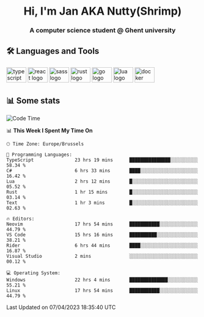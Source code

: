 <h1 align="center">Hi, I'm Jan AKA Nutty(Shrimp)</h1>
<h3 align="center">A computer science student @ Ghent university</h3>

<h2 align="left">🛠️ Languages and Tools</h2>

###

<div align="left">
  <img src="https://cdn.jsdelivr.net/gh/devicons/devicon/icons/typescript/typescript-original.svg" height="40" width="52" alt="typescript logo"  />
  <img src="https://cdn.jsdelivr.net/gh/devicons/devicon/icons/react/react-original.svg" height="40" width="52" alt="react logo"  />
  <img src="https://cdn.jsdelivr.net/gh/devicons/devicon/icons/sass/sass-original.svg" height="40" width="52" alt="sass logo"  />
  <img src="https://cdn.jsdelivr.net/gh/devicons/devicon/icons/rust/rust-plain.svg" height="40" width="52" alt="rust logo"  />
  <img src="https://cdn.jsdelivr.net/gh/devicons/devicon/icons/go/go-original.svg" height="40" width="52" alt="go logo"  />
  <img src="https://cdn.jsdelivr.net/gh/devicons/devicon/icons/lua/lua-original.svg" height="40" width="52" alt="lua logo"  />
  <img src="https://cdn.jsdelivr.net/gh/devicons/devicon/icons/docker/docker-original.svg" height="40" width="52" alt="docker logo"  />
</div>

<h2>📊 Some stats</h2>

<!--START_SECTION:waka-->
![Code Time](http://img.shields.io/badge/Code%20Time-2%2C960%20hrs%2057%20mins-blue)

📊 **This Week I Spent My Time On** 

```text
🕑︎ Time Zone: Europe/Brussels

💬 Programming Languages: 
TypeScript               23 hrs 19 mins      ███████████████░░░░░░░░░░   58.34 % 
C#                       6 hrs 33 mins       ████░░░░░░░░░░░░░░░░░░░░░   16.42 % 
Lua                      2 hrs 12 mins       █░░░░░░░░░░░░░░░░░░░░░░░░   05.52 % 
Rust                     1 hr 15 mins        █░░░░░░░░░░░░░░░░░░░░░░░░   03.14 % 
Text                     1 hr 3 mins         █░░░░░░░░░░░░░░░░░░░░░░░░   02.63 % 

🔥 Editors: 
Neovim                   17 hrs 54 mins      ███████████░░░░░░░░░░░░░░   44.79 % 
VS Code                  15 hrs 16 mins      ██████████░░░░░░░░░░░░░░░   38.21 % 
Rider                    6 hrs 44 mins       ████░░░░░░░░░░░░░░░░░░░░░   16.87 % 
Visual Studio            2 mins              ░░░░░░░░░░░░░░░░░░░░░░░░░   00.12 % 

💻 Operating System: 
Windows                  22 hrs 4 mins       ██████████████░░░░░░░░░░░   55.21 % 
Linux                    17 hrs 54 mins      ███████████░░░░░░░░░░░░░░   44.79 % 
```


 Last Updated on 07/04/2023 18:35:40 UTC
<!--END_SECTION:waka-->
